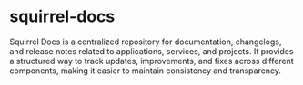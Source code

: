 # squirrel-docs
Squirrel Docs is a centralized repository for documentation, changelogs, and release notes related to applications, services, and projects. It provides a structured way to track updates, improvements, and fixes across different components, making it easier to maintain consistency and transparency.
